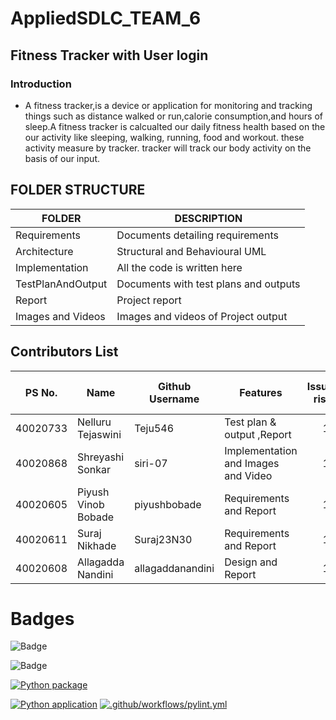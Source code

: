 # AppliedSDLC_TEAM_6
## Fitness Tracker with User login
### Introduction
- A fitness tracker,is a device or application for monitoring and tracking things such as distance walked or run,calorie consumption,and hours of sleep.A fitness tracker is calcualted our daily fitness health based on the our activity like sleeping, walking, running, food and workout. these activity measure by tracker. tracker will track our body activity on the basis of our input.



## FOLDER STRUCTURE

|    FOLDER           |             DESCRIPTION                  |    
|---------------------|------------------------------------------|
| Requirements        | Documents detailing requirements         |             
| Architecture        | Structural and Behavioural UML           |   
| Implementation      | All the code is written here             |
| TestPlanAndOutput   | Documents with test plans and outputs    | 
| Report              | Project report                           |
| Images and Videos   | Images and videos of Project output      | 




## Contributors List 
PS No.   | Name                 |  Github Username   | Features                   | Issuess rised      |  Issuess Resolved | No.of Test Cases |  Test case Pass |               
---------|----------------------|--------------------|-------------------------------|:--------------------:|:-------------------:|:------------------:|:-----------------:|
40020733 |Nelluru Tejaswini     |Teju546             | Test plan & output ,Report          |         1          |         1         |         5        |        5          |  
40020868 |Shreyashi Sonkar      |siri-07             | Implementation and Images and Video |         1          |         1         |         5        |        5          |
40020605 |Piyush Vinob Bobade   |piyushbobade        | Requirements and Report             |         1          |         1         |         5        |        5          |
40020611 |Suraj Nikhade         |Suraj23N30          | Requirements and Report             |         1          |         1         |         5        |        5          |
40020608 |Allagadda Nandini     |allagaddanandini    | Design and Report                   |         1          |         1         |         5        |        5          |


# Badges
![Badge](https://api.codiga.io/project/30306/score/svg)

![Badge](https://api.codiga.io/project/30306/status/svg)

[![Python package](https://github.com/siri-07/AppliedSDLC_TEAM_6/actions/workflows/python-package.yml/badge.svg)](https://github.com/siri-07/AppliedSDLC_TEAM_6/actions/workflows/python-package.yml)

[![Python application](https://github.com/siri-07/AppliedSDLC_TEAM_6/actions/workflows/python-app.yml/badge.svg)](https://github.com/siri-07/AppliedSDLC_TEAM_6/actions/workflows/python-app.yml)
[![.github/workflows/pylint.yml](https://github.com/siri-07/AppliedSDLC_TEAM_6/actions/workflows/pylint.yml/badge.svg)](https://github.com/siri-07/AppliedSDLC_TEAM_6/actions/workflows/pylint.yml)

